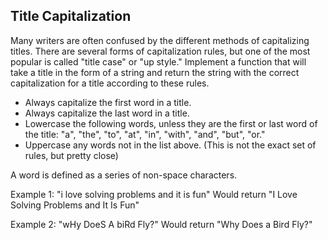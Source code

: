 ## Title Capitalization

Many writers are often confused by the different methods of capitalizing titles. There are
several forms of capitalization rules, but one of the most popular is called "title case" or "up
style." Implement a function that will take a title in the form of a string and return the string
with the correct capitalization for a title according to these rules.

- Always capitalize the first word in a title.
- Always capitalize the last word in a title.
- Lowercase the following words, unless they are the first or last word of the title: 
  "a", "the", "to", "at", "in", "with", "and", "but", "or."
- Uppercase any words not in the list above.
  (This is not the exact set of rules, but pretty close)

A word is defined as a series of non-space characters.

Example 1: "i love solving problems and it is fun"
Would return "I Love Solving Problems and It Is Fun"

Example 2: "wHy DoeS A biRd Fly?"
Would return "Why Does a Bird Fly?"